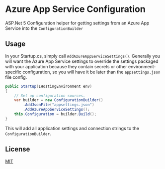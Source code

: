 ﻿# Azure App Service Configuration
ASP.Net 5 Configuration helper for getting settings from an Azure App Service into the `ConfigurationBuilder`

## Usage
In your Startup.cs, simply call `AddAzureAppServiceSettings()`. Generally you will want the Azure App Service settings to override the settings packaged with your application because they contain secrets or other environment-specific configuration, so you will have it be later than the `appsettings.json` file config.

```cs
public Startup(IHostingEnvironment env)
{
    // Set up configuration sources.
    var builder = new ConfigurationBuilder()
        .AddJsonFile("appsettings.json")
        .AddAzureAppServiceSettings();
    this.Configuration = builder.Build();
}
```

This will add all application settings and connection strings to the `ConfigurationBuilder`.

## License
[MIT](LICENSE)